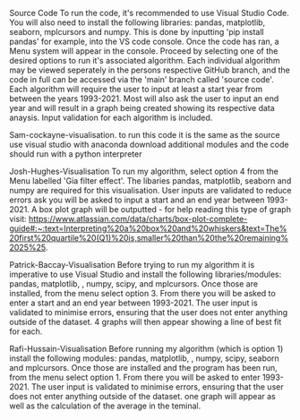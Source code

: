 Source Code
To run the code, it's recommended to use Visual Studio Code. You will also need to install the following libraries: pandas, matplotlib, seaborn, mplcursors and numpy. This is done by inputting 'pip install pandas' for example, into the VS code console. Once the code has ran, a Menu system will appear in the console. Proceed by selecting one of the desired options to run it's associated algorithm. Each individual algorithm may be viewed seperately in the persons respective GitHub branch, and the code in full can be accessed via the 'main' branch called 'source code'. Each algorithm will require the user to input at least a start year from between the years 1993-2021. Most will also ask the user to input an end year and will result in a graph being created showing its respective data anaysis. Input validation for each algorithm is included.
 
Sam-cockayne-visualisation.
 to run this code it is the same as the source use visual studio with anaconda download additional modules and the code should run with a python interpreter

 Josh-Hughes-Visualisation
 To run my algorithm, select option 4 from the Menu labelled 'Gia filter effect'. The libaries pandas, matplotlib, seaborn and numpy are required for this visualisation. User inputs are validated to reduce errors ask you will be asked to input a start and an end year between 1993-2021. A box plot graph will be outputted - for help reading this type of graph visit: https://www.atlassian.com/data/charts/box-plot-complete-guide#:~:text=Interpreting%20a%20box%20and%20whiskers&text=The%20first%20quartile%20(Q1)%20is,smaller%20than%20the%20remaining%2025%25. 

Patrick-Baccay-Visualisation
Before trying to run my algorithm it is imperative to use Visual Studio and install the following libraries/modules: pandas, matplotlib, , numpy, scipy, and mplcursors. Once those are installed, from the menu select option 3. From there you will be asked to enter a start and an end year between 1993-2021. The user input is validated to minimise errors, ensuring that the user does not enter anything outside of the dataset. 4 graphs will then appear showing a line of best fit for each.

 Rafi-Hussain-Visualisation 
 Before running my algorithm (which is option 1) install the following modules: pandas, matplotlib, , numpy, scipy, seaborn and mplcursors. Once those are installed and the program has been run, from the menu select option 1. From there you will be asked to enter 1993-2021. The user input is validated to minimise errors, ensuring that the user does not enter anything outside of the dataset. one graph will appear as well as the calculation of the average in the teminal. 

